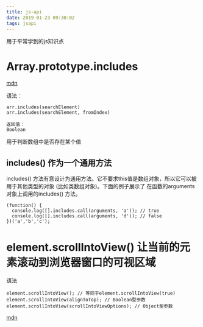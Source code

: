```yaml
---
title: js-api
date: 2019-01-23 09:30:02
tags: jsapi
---
```


用于平常学到的js知识点

<!-- more -->

# Array.prototype.includes

[mdn](https://developer.mozilla.org/zh-CN/docs/Web/JavaScript/Reference/Global_Objects/Array/includes)

语法：
```
arr.includes(searchElement)
arr.includes(searchElement, fromIndex)

返回值：
Boolean
```

用于判断数组中是否存在某个值

## includes() 作为一个通用方法

includes() 方法有意设计为通用方法。它不要求this值是数组对象，所以它可以被用于其他类型的对象 (比如类数组对象)。下面的例子展示了 在函数的arguments对象上调用的includes() 方法。

```
(function() {
  console.log([].includes.call(arguments, 'a')); // true
  console.log([].includes.call(arguments, 'd')); // false
})('a','b','c');
```

# element.scrollIntoView() 让当前的元素滚动到浏览器窗口的可视区域

语法
```
element.scrollIntoView(); // 等同于element.scrollIntoView(true) 
element.scrollIntoView(alignToTop); // Boolean型参数 
element.scrollIntoView(scrollIntoViewOptions); // Object型参数
```
[mdn](https://developer.mozilla.org/zh-CN/docs/Web/API/Element/scrollIntoView)